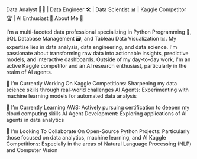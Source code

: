 Data Analyst 👨‍💻 | Data Engineer 🛠️ | Data Scientist 📊 | Kaggle Competitor 🏆 | AI Enthusiast 🤖
About Me 📝

I'm a multi-faceted data professional specializing in Python Programming 🐍, SQL Database Management 🗃️, and Tableau Data Visualization 📊. My expertise lies in data analysis, data engineering, and data science. I'm passionate about transforming raw data into actionable insights, predictive models, and interactive dashboards. Outside of my day-to-day work, I'm an active Kaggle competitor and an AI research enthusiast, particularly in the realm of AI agents.

🔭 I’m Currently Working On
Kaggle Competitions: Sharpening my data science skills through real-world challenges
AI Agents: Experimenting with machine learning models for automated data analysis

🌱 I’m Currently Learning
AWS: Actively pursuing certification to deepen my cloud computing skills
AI Agent Development: Exploring applications of AI agents in data analytics

👯 I’m Looking To Collaborate On
Open-Source Python Projects: Particularly those focused on data analytics, machine learning, and AI
Kaggle Competitions: Especially in the areas of Natural Language Processing (NLP) and Computer Vision


